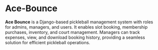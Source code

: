 # Ace-Bounce
**Ace Bounce** is a Django-based pickleball management system with roles for admins, managers, and users. It enables slot booking, membership purchases, inventory, and court management. Managers can track expenses, view, and download booking history, providing a seamless solution for efficient pickleball operations.
